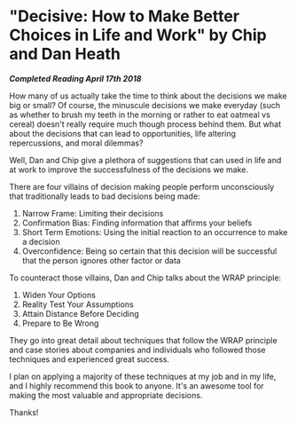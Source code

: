 # "Decisive: How to Make Better Choices in Life and Work" by Chip and Dan Heath

***Completed Reading April 17th 2018***

How many of us actually take the time to think about the decisions we make big or small? Of course, the minuscule decisions we make everyday (such as whether to brush my teeth in the morning or rather to eat oatmeal vs cereal) doesn't really require much though process behind them. But what about the decisions that can lead to opportunities, life altering repercussions, and moral dilemmas?

Well, Dan and Chip give a plethora of suggestions that can used in life and at work to improve the successfulness of the decisions we make.

There are four villains of decision making people perform unconsciously that traditionally leads to bad decisions being made:
1. Narrow Frame: Limiting their decisions
2. Confirmation Bias: Finding information that affirms your beliefs
3. Short Term Emotions: Using the initial reaction to an occurrence to make a decision
4.  Overconfidence: Being so certain that this decision will be successful that the person ignores other factor or data

To counteract those villains, Dan and Chip talks about the WRAP principle:
1. Widen Your Options
2. Reality Test Your Assumptions
3. Attain Distance Before Deciding
4. Prepare to Be Wrong

They go into great detail about techniques that follow the WRAP principle and case stories about companies and individuals who followed those techniques and experienced great success.

I plan on applying a majority of these techniques at my job and in my life, and I highly recommend this book to anyone. It's an awesome tool for making the most valuable and appropriate decisions.

Thanks!
